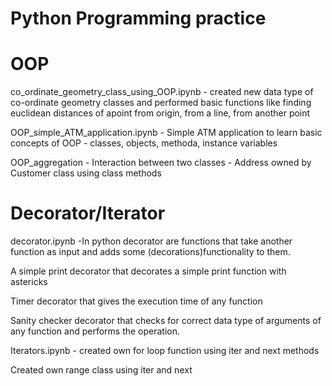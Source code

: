 # Python Programming practice

# OOP

co_ordinate_geometry_class_using_OOP.ipynb - created new data type of co-ordinate geometry classes and performed basic functions like finding euclidean distances of apoint from origin, from a line, from another point

OOP_simple_ATM_application.ipynb - Simple ATM application to learn basic concepts of OOP - classes, objects, methoda, instance variables

OOP_aggregation - Interaction between two classes - Address owned by Customer class using class methods

# Decorator/Iterator

decorator.ipynb -In python decorator are functions that take another function as input and adds some (decorations)functionality to them.

A simple print decorator that decorates a simple print function with astericks

Timer decorator that gives the execution time of any function

Sanity checker decorator that checks for correct data type of arguments of any function and performs the operation.

Iterators.ipynb - created own for loop function using iter and next methods

Created own range class using iter and next 
